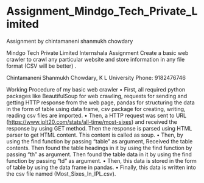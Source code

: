 # Assignment_Mindgo_Tech_Private_Limited
Assignment by chintamaneni shanmukh chowdary

Mindgo Tech Private Limited 
Internshala Assignment
Create a basic web crawler to crawl any particular website and store information in any file format (CSV will be better) .

Chintamaneni Shanmukh Chowdary, K L University
Phone: 9182476746

Working Procedure of my basic web crawler
•	First, all required python packages like BeautifulSoup for web crawling, requests for sending and getting HTTP response from the web page, pandas for structuring the data in the form of table using data frame, csv package for creating, writing, reading csv files are imported.
•	Then, a HTTP request was sent to URL (https://www.iplt20.com/stats/all-time/most-sixes) and received the response by using GET method. Then the response is parsed using HTML parser to get HTML content. This content is called as soup.
•	Then, by using the find function by passing “table” as argument, Received the table contents. Then found the table headings in it by  using the find function by passing “th” as argument. Then found the table data in it by  using the find function by passing “td” as argument.
•	Then, this data is stored in the form of table by using the data frame in pandas.
•	Finally, this data is written into the csv file named (Most_Sixes_In_IPL.csv).


